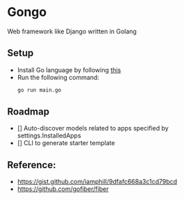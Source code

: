 # Gongo

Web framework like Django written in Golang

## Setup
- Install Go language by following [this](https://golang.org/doc/install)
- Run the following command:
    ```sh
    go run main.go
    ```

## Roadmap

- [] Auto-discover models related to apps specified by settings.InstalledApps
- [] CLI to generate starter template


## Reference:
- https://gist.github.com/iamphill/9dfafc668a3c1cd79bcd
- https://github.com/gofiber/fiber
